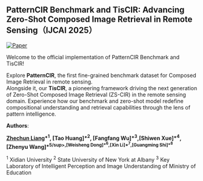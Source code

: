 ## PatternCIR Benchmark and TisCIR: Advancing Zero-Shot Composed Image Retrieval in Remote Sensing（IJCAI 2025）


[![Paper](https://img.shields.io/badge/Paper-PDF-b31b1b.svg)](https://ijcai-preprints.s3.us-west-1.amazonaws.com/2025/4090.pdf)




Welcome to the official implementation of PatternCIR Benchmark and TisCIR!



Explore **PatternCIR**, the first fine-grained benchmark dataset for Composed Image Retrieval in remote sensing.   
Alongside it, our **TisCIR**, a pioneering framework driving the next generation of Zero-Shot Composed Image Retrieval (ZS-CIR) in the remote sensing domain. Experience how our benchmark and zero-shot model redefine compositional understanding and retrieval capabilities through the lens of pattern intelligence.


**Authors**: 

**[Zhechun Liang](https://geonm.github.io/)\*<sup>1</sup>, [Tao Huang]\*<sup>2</sup>, [Fangfang Wu]\*<sup>3</sup>,[Shiwen Xue]\*<sup>4</sup>,[Zhenyu Wang]\*<sup>5/sup>,[Weisheng Dong]\*<sup>6</sup>,[Xin Li]\*<sup>7</sup>,[Guangming Shi]\*<sup>8</sup>**

<sup>1</sup> Xidian University <sup>2</sup> State University of New York at Albany <sup>3</sup> Key Laboratory of Intelligent Perception and Image Understanding of Ministry of Education
